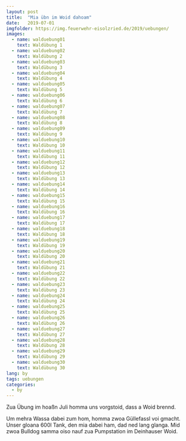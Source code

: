 ```yaml
---
layout: post
title:  "Mia übn im Woid dahoam"
date:   2019-07-01
imgfolder: https://img.feuerwehr-eisolzried.de/2019/uebungen/
images:
  - name: walduebung01
    text: Waldübung 1
  - name: walduebung02
    text: Waldübung 2
  - name: walduebung03
    text: Waldübung 3
  - name: walduebung04
    text: Waldübung 4
  - name: walduebung05
    text: Waldübung 5
  - name: walduebung06
    text: Waldübung 6
  - name: walduebung07
    text: Waldübung 7
  - name: walduebung08
    text: Waldübung 8
  - name: walduebung09
    text: Waldübung 9
  - name: walduebung10
    text: Waldübung 10
  - name: walduebung11
    text: Waldübung 11
  - name: walduebung12
    text: Waldübung 12
  - name: walduebung13
    text: Waldübung 13
  - name: walduebung14
    text: Waldübung 14
  - name: walduebung15
    text: Waldübung 15
  - name: walduebung16
    text: Waldübung 16
  - name: walduebung17
    text: Waldübung 17
  - name: walduebung18
    text: Waldübung 18
  - name: walduebung19
    text: Waldübung 19
  - name: walduebung20
    text: Waldübung 20
  - name: walduebung21
    text: Waldübung 21
  - name: walduebung22
    text: Waldübung 22
  - name: walduebung23
    text: Waldübung 23
  - name: walduebung24
    text: Waldübung 24
  - name: walduebung25
    text: Waldübung 25
  - name: walduebung26
    text: Waldübung 26
  - name: walduebung27
    text: Waldübung 27
  - name: walduebung28
    text: Waldübung 28
  - name: walduebung29
    text: Waldübung 29
  - name: walduebung30
    text: Waldübung 30
lang: by
tags: uebungen
categories:
  - by
---
```

Zua Übung im hoaßn Juli homma uns vorgstoid, dass a Woid brennd.

Um mehra Wassa dabei zum hom, homma zwoa Güllefassl voi gmacht. Unser gloana 600l Tank, den mia dabei ham, dad ned lang glanga. Mid zwoa Bulldog samma oiso nauf zua Pumpstation im Deinhauser Woid.
